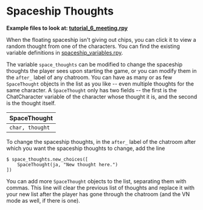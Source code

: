 # Spaceship Thoughts

**Example files to look at: [tutorial_6_meeting.rpy](https://github.com/shawna-p/mysterious-messenger/blob/master/game/tutorial_day_scripts/tutorial_6_meeting.rpy "tutorial_6_meeting")**

When the floating spaceship isn't giving out chips, you can click it to view a random thought from one of the characters. You can find the existing variable definitions in [spaceship_variables.rpy](https://github.com/shawna-p/mysterious-messenger/blob/master/game/spaceship_variables.rpy "spaceship_variables.rpy").

The variable `space_thoughts` can be modified to change the spaceship thoughts the player sees upon starting the game, or you can modify them in the `after_` label of any chatroom. You can have as many or as few `SpaceThought` objects in the list as you like -- even multiple thoughts for the same character. A `SpaceThought` only has two fields -- the first is the ChatCharacter variable of the character whose thought it is, and the second is the thought itself.

SpaceThought |
-------------|
`char, thought` |

To change the spaceship thoughts, in the `after_` label of the chatroom after which you want the spaceship thoughts to change, add the line

```renpy
$ space_thoughts.new_choices([
    SpaceThought(ja, "New thought here.")
])
```

You can add more `SpaceThought` objects to the list, separating them with commas. This line will clear the previous list of thoughts and replace it with your new list after the player has gone through the chatroom (and the VN mode as well, if there is one).
